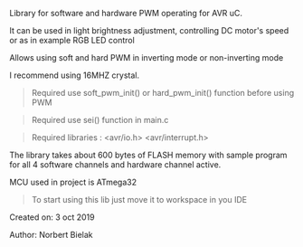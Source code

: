 Library for software and hardware PWM operating for AVR uC.

It can be used in light brightness adjustment, controlling DC motor's speed or
as in example RGB LED control
 
Allows using soft and hard PWM in inverting mode or non-inverting mode
 
I recommend using 16MHZ crystal.
 
>Required use soft_pwm_init() or hard_pwm_init() function before using PWM

>Required use sei() function in main.c

>Required libraries : <avr/io.h> <avr/interrupt.h>
 
The library takes about 600 bytes of FLASH memory with sample program
for all 4 software channels and hardware channel active.
 
MCU used in project is ATmega32
 
>To start using this lib just move it to workspace in you IDE 
 
   Created on: 3 oct 2019
   
   Author: Norbert Bielak
